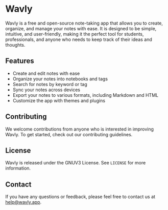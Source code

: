 # Wavly

Wavly is a free and open-source note-taking app that allows you to create, organize, and manage your notes with ease. It is designed to be simple, intuitive, and user-friendly, making it the perfect tool for students, professionals, and anyone who needs to keep track of their ideas and thoughts.

## Features

- Create and edit notes with ease
- Organize your notes into notebooks and tags
- Search for notes by keyword or tag
- Sync your notes across devices
- Export your notes to various formats, including Markdown and HTML
- Customize the app with themes and plugins


## Contributing

We welcome contributions from anyone who is interested in improving Wavly. To get started, check out our contributing guidelines.

## License

Wavly is released under the GNUV3 License. See `LICENSE` for more information.

## Contact

If you have any questions or feedback, please feel free to contact us at help@wavly.app.
